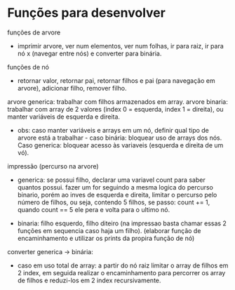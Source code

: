 # Funções para desenvolver

funções de arvore
- imprimir arvore, ver num elementos, ver num folhas, ir para raiz, ir para nó x (navegar entre nós) e converter para binária. 

funções de nó
- retornar valor, retornar pai, retornar filhos e pai (para navegação em arvore), adicionar filho, remover filho.

arvore generica: trabalhar com filhos armazenados em array.
arvore binaria: trabalhar com array de 2 valores (index 0 = esquerda, index 1 = direita), ou manter variáveis de esquerda e direita.

- obs: caso manter variáveis e arrays em um nó, definir qual  tipo de arvore está a trabalhar - caso binária: bloquear uso de arrays dos nós. Caso generica: bloquear acesso às variaveis (esquerda e direita de um vó).

impressão (percurso na arvore)
- generica: se possui filho, declarar uma variavel count para saber quantos possui. fazer um for seguindo a mesma logica do percurso binario, porém ao inves de esquerda e direita, limitar o percurso pelo número de filhos, ou seja, contendo 5 filhos, se passo: count += 1, quando count == 5 ele pera e volta para o ultimo nó.

- binaria: filho esquerdo, filho diteiro (na impressao basta chamar essas 2 funções em sequencia caso haja um filho).
(elaborar função de encaminhamento e utilizar os prints da propira função de nó)
    
converter generica -> binária:
- caso em uso total de array: a partir do nó raiz limitar o array de filhos em 2 index, em seguida realizar o encaminhamento para percorrer os array de filhos e reduzi-los em 2 index recursivamente.
